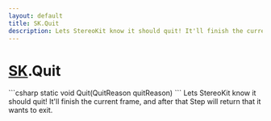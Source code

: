 ```yaml
---
layout: default
title: SK.Quit
description: Lets StereoKit know it should quit! It'll finish the current frame, and after that Step will return that it wants to exit.
---
```

# [SK]({{site.url}}/Pages/StereoKit/SK.html).Quit

<div class='signature' markdown='1'>
```csharp
static void Quit(QuitReason quitReason)
```
Lets StereoKit know it should quit! It'll finish the
current frame, and after that Step will return that it wants to
exit.
</div>




